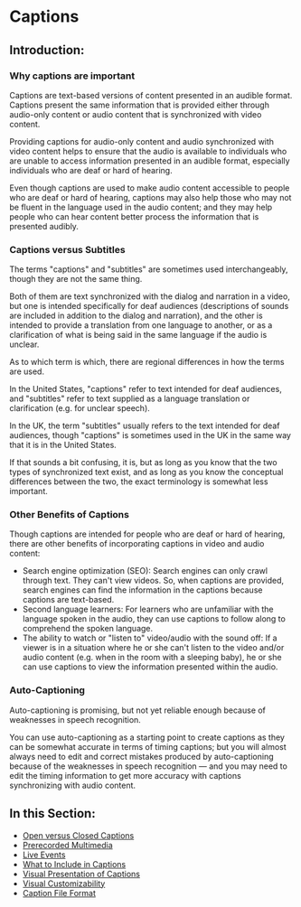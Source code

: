 # Captions

## Introduction:

### Why captions are important

Captions are text-based versions of content presented in an audible format. Captions present the same information that is provided either through audio-only content or audio content that is synchronized with video content.

Providing captions for audio-only content and audio synchronized with video content helps to ensure that the audio is available to individuals who are unable to access information presented in an audible format, especially individuals who are deaf or hard of hearing.

Even though captions are used to make audio content accessible to people who are deaf or hard of hearing, captions may also help those who may not be fluent in the language used in the audio content; and they may help people who can hear content better process the information that is presented audibly.

### Captions versus Subtitles

The terms "captions" and "subtitles" are sometimes used interchangeably, though they are not the same thing.

Both of them are text synchronized with the dialog and narration in a video, but one is intended specifically for deaf audiences (descriptions of sounds are included in addition to the dialog and narration), and the other is intended to provide a translation from one language to another, or as a clarification of what is being said in the same language if the audio is unclear.

As to which term is which, there are regional differences in how the terms are used.

In the United States, "captions" refer to text intended for deaf audiences, and "subtitles" refer to text supplied as a language translation or clarification (e.g. for unclear speech).

In the UK, the term "subtitles" usually refers to the text intended for deaf audiences, though "captions" is sometimes used in the UK in the same way that it is in the United States.

If that sounds a bit confusing, it is, but as long as you know that the two types of synchronized text exist, and as long as you know the conceptual differences between the two, the exact terminology is somewhat less important.

### Other Benefits of Captions

Though captions are intended for people who are deaf or hard of hearing, there are other benefits of incorporating captions in video and audio content:

- Search engine optimization (SEO): Search engines can only crawl through text. They can't view videos. So, when captions are provided, search engines can find the information in the captions because captions are text-based.
- Second language learners: For learners who are unfamiliar with the language spoken in the audio, they can use captions to follow along to comprehend the spoken language.
- The ability to watch or "listen to" video/audio with the sound off: If a viewer is in a situation where he or she can't listen to the video and/or audio content (e.g. when in the room with a sleeping baby), he or she can use captions to view the information presented within the audio.

### Auto-Captioning

Auto-captioning is promising, but not yet reliable enough because of weaknesses in speech recognition.

You can use auto-captioning as a starting point to create captions as they can be somewhat accurate in terms of timing captions; but you will almost always need to edit and correct mistakes produced by auto-captioning because of the weaknesses in speech recognition — and you may need to edit the timing information to get more accuracy with captions synchronizing with audio content.

## In this Section:

- [Open versus Closed Captions](open-versus-closed-captions.md)
- [Prerecorded Multimedia](prerecorded-multimedia.md)
- [Live Events](live-events.md)
- [What to Include in Captions](what-to-include-in-captions.md)
- [Visual Presentation of Captions](visual-presentation-of-captions.md)
- [Visual Customizability](visual-customizability.md)
- [Caption File Format](caption-file-format.md)
